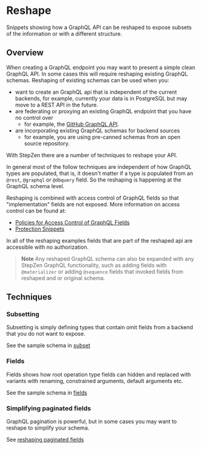 # Reshape

Snippets showing how a GraphQL API can be reshaped to expose subsets of the information or with a different structure.

## Overview

When creating a GraphQL endpoint you may want to present a simple clean GraphQL API. In some cases this will
require reshaping existing GraphQL schemas. Reshaping of existing schemas can be used when you:

- want to create an GraphQL api that is independent of the current backends,
  for example, currently your data is in PostgreSQL but may move to a REST API in the future.
- are federating or proxying an existing GraphQL endpoint that you have no control over
  - for example, the [GitHub GraphQL API](https://docs.github.com/en/graphql).
- are incorporating existing GraphQL schemas for backend sources
  - for example, you are using pre-canned schemas from an open source repository.

With StepZen there are a number of techniques to reshape your API.

In general most of the follow techniques are independent of how GraphQL types are
populated, that is, it doesn't matter if a type is populated from an `@rest`, `@graphql` or `@dbquery` field.
So the reshaping is happening at the GraphQL schema level.

Reshaping is combined with access control of GraphQL fields so that
"implementation" fields are not exposed. More information on access control can be found at:

- [Policies for Access Control of GraphQL Fields](https://stepzen.com/docs/access-control/access-control-rules)
- [Protection Snippets](https://github.com/stepzen-dev/snippets#protection)

In all of the reshaping examples fields that are part of the reshaped api are accessible with no authorization.

> **Note**
> Any reshaped GraphQL schema can also be expanded with any StepZen GraphQL functionality, such as adding fields with `@materializer` or adding `@sequence` fields that invoked fields from reshaped and or original schema.

## Techniques

### Subsetting

Subsetting is simply defining types that contain omit fields from a backend that you do not want to expose.

See the sample schema in [subset](subset/README.md)

### Fields

Fields shows how root operation type fields can hidden and replaced with variants with renaming, constrained arguments, default arguments etc.

See the sample schema in [fields](fields/README.md)

### Simplifying paginated fields

GraphQL pagination is powerful, but in some cases you may want to reshape to simplify your schema.

See [reshaping paginated fields](../rest/pagination/README.md#reshaping-paginated-fields)
